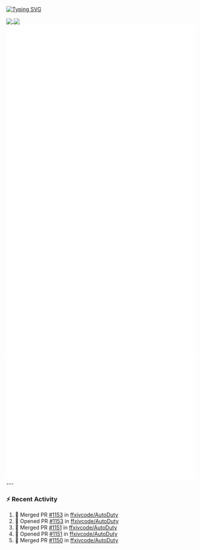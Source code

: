 [![Typing SVG](https://readme-typing-svg.demolab.com?font=Fira+Code&duration=1000&pause=1000&multiline=true&repeat=false&width=435&lines=Simon+Latusek+%7C+Gameplay+Engineer)](https://git.io/typing-svg)

<a href="https://github.com/anuraghazra/github-readme-stats">
  <img height=200 align="center" src="https://github-readme-stats.vercel.app/api?username=erdelf&theme=radical" />
</a>
<a href="https://github.com/anuraghazra/convoychat">
  <img height=200 align="center" src="https://streak-stats.demolab.com?user=erdelf&theme=radical&mode=weekly" />
</a>

<picture>
  <img src="/github-metrics.svg" alt="Metrics">
</picture>

<picture>
  <img src="/github-metrics-achievements.svg" alt="Achievements">
</picture>
---

### :zap: Recent Activity
<!--START_SECTION:activity-->
1. 🎉 Merged PR [#1153](https://github.com/ffxivcode/AutoDuty/pull/1153) in [ffxivcode/AutoDuty](https://github.com/ffxivcode/AutoDuty)
2. 💪 Opened PR [#1153](https://github.com/ffxivcode/AutoDuty/pull/1153) in [ffxivcode/AutoDuty](https://github.com/ffxivcode/AutoDuty)
3. 🎉 Merged PR [#1151](https://github.com/ffxivcode/AutoDuty/pull/1151) in [ffxivcode/AutoDuty](https://github.com/ffxivcode/AutoDuty)
4. 💪 Opened PR [#1151](https://github.com/ffxivcode/AutoDuty/pull/1151) in [ffxivcode/AutoDuty](https://github.com/ffxivcode/AutoDuty)
5. 🎉 Merged PR [#1150](https://github.com/ffxivcode/AutoDuty/pull/1150) in [ffxivcode/AutoDuty](https://github.com/ffxivcode/AutoDuty)
<!--END_SECTION:activity-->

<!--
**erdelf/erdelf** is a ✨ _special_ ✨ repository because its `README.md` (this file) appears on your GitHub profile.

Here are some ideas to get you started:

- 🔭 I’m currently working on ...
- 🌱 I’m currently learning ...
- 👯 I’m looking to collaborate on ...
- 🤔 I’m looking for help with ...
- 💬 Ask me about ...
- 📫 How to reach me: ...
- 😄 Pronouns: ...
- ⚡ Fun fact: ...
-->
